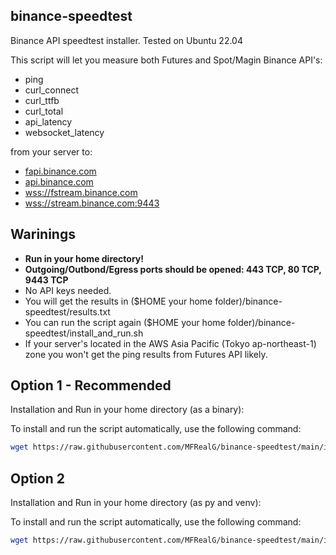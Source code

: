 ## binance-speedtest
Binance API speedtest installer. Tested on Ubuntu 22.04

This script will let you measure both Futures and Spot/Magin Binance API's:
- ping
- curl_connect
- curl_ttfb
- curl_total
- api_latency
- websocket_latency

from your server to:
- [fapi.binance.com](https://fapi.binance.com/fapi/v1/ping)
- [api.binance.com](https://api.binance.com/api/v3/ping)
- [wss://fstream.binance.com](wss://fstream.binance.com/ws)
- [wss://stream.binance.com:9443](wss://stream.binance.com:9443/ws/!ticker@arr)


## Warinings
- <b>Run in your home directory!
- Outgoing/Outbond/Egress ports should be opened: 443 TCP, 80 TCP, 9443 TCP</b>
- No API keys needed.
- You will get the results in ($HOME your home folder)/binance-speedtest/results.txt
- You can run the script again ($HOME your home folder)/binance-speedtest/install_and_run.sh
- If your server's located in the AWS Asia Pacific (Tokyo ap-northeast-1) zone you won't get the ping results from Futures API likely.


## Option 1 - Recommended
Installation and Run in your home directory (as a binary):

To install and run the script automatically, use the following command:

```sh
wget https://raw.githubusercontent.com/MFRealG/binance-speedtest/main/install_and_run_binance.sh -O install_and_run_binance.sh && bash install_and_run_binance.sh
```

## Option 2
Installation and Run in your home directory (as py and venv):

To install and run the script automatically, use the following command:

```sh
wget https://raw.githubusercontent.com/MFRealG/binance-speedtest/main/install_and_run.sh -O install_and_run.sh && bash install_and_run.sh
```

